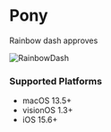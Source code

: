 # Pony
Rainbow dash approves

![RainbowDash](https://github.com/user-attachments/assets/65dbfbd2-d4da-4aac-a5db-d021f95e85cc)

### Supported Platforms
- macOS 13.5+
- visionOS 1.3+
- iOS 15.6+
